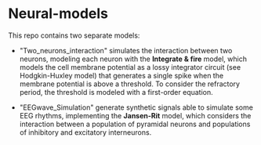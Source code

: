 # Neural-models
This repo contains two separate models:

- "Two_neurons_interaction" simulates the interaction between two neurons, modeling each neuron with the **Integrate & fire** model, which models the cell membrane potential as a lossy integrator circuit (see Hodgkin-Huxley model) that generates a single spike when the membrane potential is above a threshold. To consider the refractory period, the threshold is modeled with a first-order equation.

- "EEGwave_Simulation" generate synthetic signals able to simulate some EEG rhythms, implementing the **Jansen-Rit** model, which considers the interaction between a population of pyramidal neurons and populations of inhibitory and excitatory interneurons.
